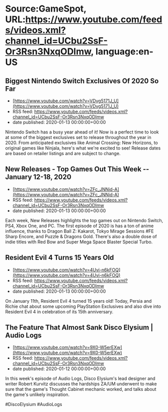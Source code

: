 # Source:GameSpot, URL:https://www.youtube.com/feeds/videos.xml?channel_id=UCbu2SsF-Or3Rsn3NxqODImw, language:en-US

## Biggest Nintendo Switch Exclusives Of 2020 So Far
 - [https://www.youtube.com/watch?v=VDvg5171J_U](https://www.youtube.com/watch?v=VDvg5171J_U)
 - RSS feed: https://www.youtube.com/feeds/videos.xml?channel_id=UCbu2SsF-Or3Rsn3NxqODImw
 - date published: 2020-01-13 00:00:00+00:00

Nintendo Switch has a busy year ahead of it! Now is a perfect time to look at some of the biggest exclusives set to release throughout the year in 2020. From anticipated exclusives like Animal Crossing: New Horizons, to original games like Ninjala, here's what we're excited to see! Release dates are based on retailer listings and are subject to change.

## New Releases - Top Games Out This Week -- January 12-18, 2020
 - [https://www.youtube.com/watch?v=ZFc_JNNid-A](https://www.youtube.com/watch?v=ZFc_JNNid-A)
 - RSS feed: https://www.youtube.com/feeds/videos.xml?channel_id=UCbu2SsF-Or3Rsn3NxqODImw
 - date published: 2020-01-13 00:00:00+00:00

Each week, New Releases highlights the top games out on Nintendo Switch, PS4, Xbox One, and PC. The first episode of 2020 is has a ton of anime influence, thanks to Dragon Ball Z: Kakarot, Tokyo Mirage Sessions #FE Sharp Encore, and Puzzle & Dragons Gold. There's also a double dose of indie titles with Red Bow and Super Mega Space Blaster Special Turbo.

## Resident Evil 4 Turns 15 Years Old
 - [https://www.youtube.com/watch?v=4Uvi-n6kFOQ](https://www.youtube.com/watch?v=4Uvi-n6kFOQ)
 - RSS feed: https://www.youtube.com/feeds/videos.xml?channel_id=UCbu2SsF-Or3Rsn3NxqODImw
 - date published: 2020-01-13 00:00:00+00:00

On January 11th, Resident Evil 4 turned 15 years old! Today, Persia and Richie chat about some upcoming PlayStation Exclusives and also dive into Resident Evil 4 in celebration of its 15th anniversary.

## The Feature That Almost Sank Disco Elysium | Audio Logs
 - [https://www.youtube.com/watch?v=9X0-W5erEXw](https://www.youtube.com/watch?v=9X0-W5erEXw)
 - RSS feed: https://www.youtube.com/feeds/videos.xml?channel_id=UCbu2SsF-Or3Rsn3NxqODImw
 - date published: 2020-01-12 00:00:00+00:00

In this week's episode of Audio Logs, Disco Elysium's lead designer and writer Robert Kurvitz discusses the hardships ZA/UM underwent to make sure that the game's Thought Cabinet mechanic worked, and talks about the game's unlikely inspiration.

#DiscoElysium #AudioLogs

